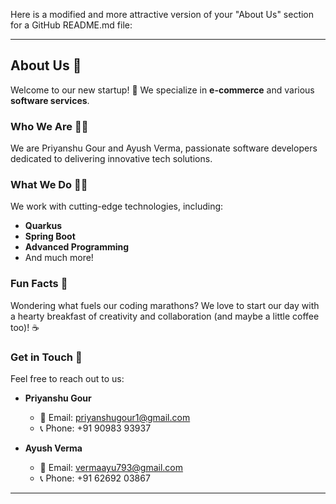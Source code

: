 Here is a modified and more attractive version of your "About Us" section for a GitHub README.md file:

---

## About Us 👋

Welcome to our new startup! 🚀 We specialize in **e-commerce** and various **software services**.

### Who We Are 🙋‍♀️

We are Priyanshu Gour and Ayush Verma, passionate software developers dedicated to delivering innovative tech solutions.

### What We Do 👩‍💻

We work with cutting-edge technologies, including:
- **Quarkus**
- **Spring Boot**
- **Advanced Programming**
- And much more!

### Fun Facts 🍿

Wondering what fuels our coding marathons? We love to start our day with a hearty breakfast of creativity and collaboration (and maybe a little coffee too)! ☕️

### Get in Touch 🧙

Feel free to reach out to us:

- **Priyanshu Gour**
  - 📧 Email: [priyanshugour1@gmail.com](mailto:priyanshugour1@gmail.com)
  - 📞 Phone: +91 90983 93937

- **Ayush Verma**
  - 📧 Email: [vermaayu793@gmail.com](mailto:vermaayu793@gmail.com)
  - 📞 Phone: +91 62692 03867

---
